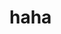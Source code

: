 
<html lang="en">
<head>
    <meta charset="UTF-8">
    <meta name="viewport" content="width=device-width, initial-scale=1.0">
    <title>hehe Page</title>
</head>
<body>
    <h1>haha</h1>
</body>
</html>
